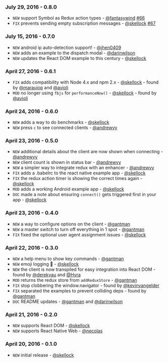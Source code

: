 ### July 29, 2016 - 0.8.0

* `NEW` support Symbol as Redux action types - [@fantasywind](https://github.com/fantasywind) [#66](https://github.com/skellock/reactotron/pull/66)
* `FIX` prevents sending empty subscription messages - [@skellock](https://github.com/skellock) [#67](https://github.com/skellock/reactotron/pull/67)


### July 15, 2016 - 0.7.0

* `NEW` android ip auto-detection support! - [@jhen0409](https://github.com/jhen0409)
* `NEW` adds an example to the dispatch modal - [@darinwilson](https://github.com/darinwilson)
* `NEW` updates the React DOM example to this century - [@skellock](https://github.com/skellock)

### April 27, 2016 - 0.6.1

* `FIX` adds compatibility with Node 4.x and npm 2.x - [@skellock](https://github.com/skellock) - found by [@maraujop](https://github.com/maraujop) and [@avioli](https://github.com/avioli)
* `MOD` no longer using `fbjs` for `performanceNow()` - [@skellock](https://github.com/skellock) - found by [@avioli](https://github.com/avioli)

### April 24, 2016 - 0.6.0

* `NEW` adds a way to do benchmarks - [@skellock](https://github.com/skellock)
* `NEW` press `c` to see connected clients - [@andrewvy](https://github.com/andrewvy)

### April 23, 2016 - 0.5.0

* `NEW` additional details about the client are now shown when connecting - [@andrewvy](https://github.com/andrewvy)
* `NEW` client count is shown in status bar - [@andrewvy](https://github.com/andrewvy)
* `NEW` a simpler way to integrate redux with an enhancer - [@andrewvy](https://github.com/andrewvy)
* `FIX` adds a .babelrc to the react native example app - [@skellock](https://github.com/skellock)
* `FIX` the redux action timer is showing the correct times again - [@skellock](https://github.com/skellock)
* `MOD` adds a working Android example app - [@skellock](https://github.com/skellock)
* `DOC` made a note about ensuring `connect()` gets triggered first in your app - [@skellock](https://github.com/skellock)

### April 23, 2016 - 0.4.0

* `NEW` a way to configure options on the client - [@gantman](https://github.com/gantman)
* `NEW` a master switch to turn off everything in 1 spot - [@gantman](https://github.com/gantman)
* `FIX` fixed the optional user agent assignment issues - [@skellock](https://github.com/skellock)

### April 22, 2016 - 0.3.0

* `NEW` a help menu to show key commands - [@gantman](https://github.com/gantman)
* `NEW` emoji logging 🎉 - [@skellock](https://github.com/skellock)
* `NEW` the client is now transpiled for easy integration into React DOM - found by [@derekyau](https://github.com/derekyau) and [@Hyra](https://github.com/Hyra)
* `MOD` returns the redux store from `addReduxStore` - [@gantman](https://github.com/gantman)
* `FIX` stop clobbering the window.navigator - found by [@kevinvangelder](https://github.com/kevinvangelder)
* `FIX` separated the examples to prevent colliding deps - found by [@gantman](https://github.com/gantman)
* `DOC` README updates - [@gantman](https://github.com/gantman) and [@darinwilson](https://github.com/darinwilson)

### April 21, 2016 - 0.2.0

* `NEW` supports React DOM - [@skellock](https://github.com/skellock)
* `NEW` supports React Native Web - [@necolas](https://github.com/necolas)

### April 20, 2016 - 0.1.0

* `NEW` initial release - [@skellock](https://github.com/skellock)
